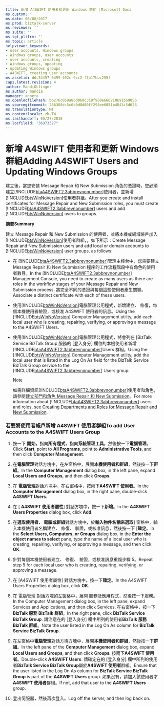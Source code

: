 ```yaml
---
title: 新增 A4SWIFT 使用者和更新 Windows 群組 |Microsoft Docs
ms.custom: ''
ms.date: 06/08/2017
ms.prod: biztalk-server
ms.reviewer: ''
ms.suite: ''
ms.tgt_pltfrm: ''
ms.topic: article
helpviewer_keywords:
- user accounts, Windows groups
- Windows groups, user accounts
- user accounts, creating
- Windows groups, updating
- updating Windows groups
- A4SWIFT, creating user accounts
ms.assetid: ddc54457-6499-402c-9cc2-f7b17bbc255f
caps.latest.revision: 4
author: MandiOhlinger
ms.author: mandia
manager: anneta
ms.openlocfilehash: bb276c069a86d060c319f960e666210691b69056
ms.sourcegitcommit: 266308ec5c6a9d8d80ff298ee6051b4843c5d626
ms.translationtype: MT
ms.contentlocale: zh-TW
ms.lasthandoff: 06/27/2018
ms.locfileid: "36973327"
---
```

# <a name="adding-a4swift-users-and-updating-windows-groups"></a><span data-ttu-id="10b8e-102">新增 A4SWIFT 使用者和更新 Windows 群組</span><span class="sxs-lookup"><span data-stu-id="10b8e-102">Adding A4SWIFT Users and Updating Windows Groups</span></span>
<span data-ttu-id="10b8e-103">建立後，當您安裝 Message Repair 和 New Submission 角色的憑證時，您必須建立[!INCLUDE[btaA4SWIFT2.3abbrevnonumber](../../includes/btaa4swift2-3abbrevnonumber-md.md)]使用者，並新增[!INCLUDE[btsWinNoVersion](../../includes/btswinnoversion-md.md)]使用者群組。</span><span class="sxs-lookup"><span data-stu-id="10b8e-103">After you create and install certificates for Message Repair and New Submission roles, you must create [!INCLUDE[btaA4SWIFT2.3abbrevnonumber](../../includes/btaa4swift2-3abbrevnonumber-md.md)] users and add [!INCLUDE[btsWinNoVersion](../../includes/btswinnoversion-md.md)] users to groups.</span></span>  
  
 <span data-ttu-id="10b8e-104">**摘要**</span><span class="sxs-lookup"><span data-stu-id="10b8e-104">**Summary**</span></span>  
  
 <span data-ttu-id="10b8e-105">建立 Message Repair 和 New Submission 的使用者，並將本機或網域帳戶加入[!INCLUDE[btsWinNoVersion](../../includes/btswinnoversion-md.md)]使用者群組，，如下所示：</span><span class="sxs-lookup"><span data-stu-id="10b8e-105">Create Message Repair and New Submission users and add local or domain accounts to [!INCLUDE[btsWinNoVersion](../../includes/btswinnoversion-md.md)] user groups, as follows:</span></span>  
  
- <span data-ttu-id="10b8e-106">在 [!INCLUDE[btaA4SWIFT2.3abbrevnonumber](../../includes/btaa4swift2-3abbrevnonumber-md.md)]管理主控台中，您需要建立 Message Repair 和 New Submission 程序的工作流程階段中有角色的使用者數目。</span><span class="sxs-lookup"><span data-stu-id="10b8e-106">In the [!INCLUDE[btaA4SWIFT2.3abbrevnonumber](../../includes/btaa4swift2-3abbrevnonumber-md.md)] Management Console, you need to create as many users as there are roles in the workflow stages of your Message Repair and New Submission process.</span></span> <span data-ttu-id="10b8e-107">將完全不同的憑證與每個這些使用者產生關聯。</span><span class="sxs-lookup"><span data-stu-id="10b8e-107">Associate a distinct certificate with each of these users.</span></span>  
  
- <span data-ttu-id="10b8e-108">使用[!INCLUDE[btsWinNoVersion](../../includes/btswinnoversion-md.md)]電腦管理公用程式，新增建立、 修復，每個本機使用者驗證，或核准 A4SWIFT 使用者的訊息。</span><span class="sxs-lookup"><span data-stu-id="10b8e-108">Using the [!INCLUDE[btsWinNoVersion](../../includes/btswinnoversion-md.md)] Computer Management utility, add each local user who is creating, repairing, verifying, or approving a message to the A4SWIFT Users.</span></span>  
  
- <span data-ttu-id="10b8e-109">使用[!INCLUDE[btsWinNoVersion](../../includes/btswinnoversion-md.md)]電腦管理公用程式，將會列在 [BizTalk Service BizTalk Group 服務的 [登入身分] 欄位的本機使用者新增[!INCLUDE[btaA4SWIFT2.3abbrevnonumber](../../includes/btaa4swift2-3abbrevnonumber-md.md)]Users 群組。</span><span class="sxs-lookup"><span data-stu-id="10b8e-109">Using the [!INCLUDE[btsWinNoVersion](../../includes/btswinnoversion-md.md)] Computer Management utility, add the local user that is listed in the Log On As field for the BizTalk Service BizTalk Group service to the [!INCLUDE[btaA4SWIFT2.3abbrevnonumber](../../includes/btaa4swift2-3abbrevnonumber-md.md)] Users group.</span></span>  
  
  > [!NOTE]
  >  <span data-ttu-id="10b8e-110">如需詳細資訊[!INCLUDE[btaA4SWIFT2.3abbrevnonumber](../../includes/btaa4swift2-3abbrevnonumber-md.md)]使用者和角色，請參閱[建立部門和角色 Message Repair 和 New Submission](../../adapters-and-accelerators/accelerator-swift/creating-departments-and-roles-for-message-repair-and-new-submission.md)。</span><span class="sxs-lookup"><span data-stu-id="10b8e-110">For more information about [!INCLUDE[btaA4SWIFT2.3abbrevnonumber](../../includes/btaa4swift2-3abbrevnonumber-md.md)] users and roles, see [Creating Departments and Roles for Message Repair and New Submission](../../adapters-and-accelerators/accelerator-swift/creating-departments-and-roles-for-message-repair-and-new-submission.md).</span></span>  
  
### <a name="to-add-user-accounts-to-the-a4swift-users-group"></a><span data-ttu-id="10b8e-111">若要將使用者帳戶新增 A4SWIFT 使用者群組</span><span class="sxs-lookup"><span data-stu-id="10b8e-111">To add User Accounts to the A4SWIFT Users Group</span></span>  
  
1.  <span data-ttu-id="10b8e-112">按一下 **開始**，指向**所有程式**，指向**系統管理工具**，然後按一下**電腦管理**。</span><span class="sxs-lookup"><span data-stu-id="10b8e-112">Click **Start**, point to **All Programs**, point to **Administrative Tools**, and then click **Computer Management**.</span></span>  
  
2.  <span data-ttu-id="10b8e-113">在**電腦管理**對話方塊中，在左窗格中，展開**本機使用者和群組**，然後按一下**群組**。</span><span class="sxs-lookup"><span data-stu-id="10b8e-113">In the **Computer Management** dialog box, in the left pane, expand **Local Users and Groups**, and then click **Groups**.</span></span>  
  
3.  <span data-ttu-id="10b8e-114">在 **電腦管理**對話方塊中，在右窗格中，按兩下**A4SWIFT 使用者**。</span><span class="sxs-lookup"><span data-stu-id="10b8e-114">In the **Computer Management** dialog box, in the right pane, double-click **A4SWIFT Users**.</span></span>  
  
4.  <span data-ttu-id="10b8e-115">在 [ **A4SWIFT 使用者屬性**] 對話方塊中，按一下**新增**。</span><span class="sxs-lookup"><span data-stu-id="10b8e-115">In the **A4SWIFT Users Properties** dialog box, click **Add**.</span></span>  
  
5.  <span data-ttu-id="10b8e-116">在**選取使用者、 電腦或群組**對話方塊中，於**輸入物件名稱來選取**] 窗格中，輸入本機使用者名稱建立、 修復、 驗證，或核准訊息，然後按一下 [**確定**。</span><span class="sxs-lookup"><span data-stu-id="10b8e-116">In the **Select Users, Computers, or Groups** dialog box, in the **Enter the object names to select** pane, type the name of a local user who is creating, repairing, verifying, or approving a message, and then click **OK**.</span></span>  
  
6.  <span data-ttu-id="10b8e-117">針對每個本機使用者建立、 修復、 驗證，或核准訊息重複步驟 5。</span><span class="sxs-lookup"><span data-stu-id="10b8e-117">Repeat step 5 for each local user who is creating, repairing, verifying, or approving a message.</span></span>  
  
7.  <span data-ttu-id="10b8e-118">在 [A4SWIFT 使用者屬性] 對話方塊中，按一下**確定**。</span><span class="sxs-lookup"><span data-stu-id="10b8e-118">In the A4SWIFT Users Properties dialog box, click **OK**.</span></span>  
  
8.  <span data-ttu-id="10b8e-119">在 電腦管理 對話方塊的左窗格中，展開 服務及應用程式，然後按一下服務。</span><span class="sxs-lookup"><span data-stu-id="10b8e-119">In the Computer Management dialog box, in the left pane, expand Services and Applications, and then click Services.</span></span> <span data-ttu-id="10b8e-120">在右窗格中，按一下**BizTalk 服務 BizTalk 群組**。</span><span class="sxs-lookup"><span data-stu-id="10b8e-120">In the right pane, click **BizTalk Service BizTalk Group**.</span></span> <span data-ttu-id="10b8e-121">請注意在的 [登入身分] 欄中所列的使用者**BizTalk 服務 BizTalk 群組**。</span><span class="sxs-lookup"><span data-stu-id="10b8e-121">Note the user listed in the Log On As column for **BizTalk Service BizTalk Group**.</span></span>  
  
9. <span data-ttu-id="10b8e-122">在左窗格中**電腦管理**對話方塊方塊中，展開**本機使用者和群組**，然後按一下**群組**。</span><span class="sxs-lookup"><span data-stu-id="10b8e-122">In the left pane of the **Computer Management** dialog box, expand **Local Users and Groups**, and then click **Groups**.</span></span> <span data-ttu-id="10b8e-123">按兩下**A4SWIFT 使用者**。</span><span class="sxs-lookup"><span data-stu-id="10b8e-123">Double-click **A4SWIFT Users**.</span></span> <span data-ttu-id="10b8e-124">請確定在的 [登入身分] 欄中所列的使用者**BizTalk Service BizTalk Group**屬於**A4SWIFT 使用者**群組。</span><span class="sxs-lookup"><span data-stu-id="10b8e-124">Ensure that the user listed in the Log On As column for **BizTalk Service BizTalk Group** is part of the **A4SWIFT Users** group.</span></span> <span data-ttu-id="10b8e-125">如果沒有，請加入該使用者才**A4SWIFT 使用者**群組。</span><span class="sxs-lookup"><span data-stu-id="10b8e-125">If not, add that user to the **A4SWIFT Users** group.</span></span>  
  
10. <span data-ttu-id="10b8e-126">登出伺服器，然後再次登入。</span><span class="sxs-lookup"><span data-stu-id="10b8e-126">Log off the server, and then log back on.</span></span>